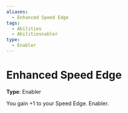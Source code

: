 ```yaml
---
aliases:
  - Enhanced Speed Edge
tags:
  - Abilities
  - Abilitiesnabler
type:
  - Enabler
---
```


# Enhanced Speed Edge

**Type**: Enabler

You gain +1 to your Speed Edge. Enabler.
